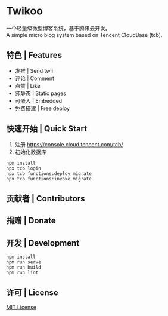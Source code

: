 # Twikoo

一个轻量级微型博客系统，基于腾讯云开发。<br>
A simple micro blog system based on Tencent CloudBase (tcb). 

## 特色 | Features

* 发推 | Send twii
* 评论 | Comment
* 点赞 | Like
* 纯静态 | Static pages
* 可嵌入 | Embedded
* 免费搭建 | Free deploy

## 快速开始 | Quick Start

1. 注册 https://console.cloud.tencent.com/tcb/
2. 初始化数据库
```
npm install
npx tcb login
npx tcb functions:deploy migrate
npx tcb functions:invoke migrate
```

## 贡献者 | Contributors

## 捐赠 | Donate

## 开发 | Development

```
npm install
npm run serve
npm run build
npm run lint
```

## 许可 | License

[MIT License](./LICENSE)
